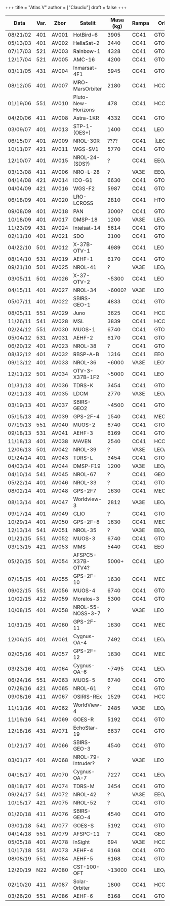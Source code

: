 +++
title = "Atlas V"
author = ["Claudiu"]
draft = false
+++

| Data     | Var. | Zbor  | Satelit            | Masa (kg) | Rampa | Orbita    |
|----------|------|-------|--------------------|-----------|-------|-----------|
| 08/21/02 | 401  | AV001 | HotBird-6          | 3905      | CC41  | GTO+      |
| 05/13/03 | 401  | AV002 | HellaSat-2         | 3440      | CC41  | GTO+      |
| 07/17/03 | 521  | AV003 | Rainbow-1          | 4328      | CC41  | GTO+      |
| 12/17/04 | 521  | AV005 | AMC-16             | 4200      | CC41  | GTO       |
| 03/11/05 | 431  | AV004 | Inmarsat-4F1       | 5945      | CC41  | GTO+      |
| 08/12/05 | 401  | AV007 | MRO-MarsOrbiter    | 2180      | CC41  | HCO       |
| 01/19/06 | 551  | AV010 | Pluto-New-Horizons | 478       | CC41  | HCO       |
| 04/20/06 | 411  | AV008 | Astra-1KR          | 4332      | CC41  | GTO+      |
| 03/09/07 | 401  | AV013 | STP-1-(OES+)       | 1400      | CC41  | LEO       |
| 06/15/07 | 401  | AV009 | NROL-30R           | ????      | CC41  | [LEO]     |
| 10/11/07 | 421  | AV011 | WGS-SV1            | 5770      | CC41  | GTO+      |
| 12/10/07 | 401  | AV015 | NROL-24-(SDS?)     | ?         | CC41  | EEO/M     |
| 03/13/08 | 411  | AV006 | NRO-L-28           | ?         | VA3E  | EEO/M     |
| 04/14/08 | 421  | AV014 | ICO-G1             | 6630      | CC41  | GTO       |
| 04/04/09 | 421  | AV016 | WGS-F2             | 5987      | CC41  | GTO+      |
| 06/18/09 | 401  | AV020 | LRO-LCROSS         | 2810      | CC41  | HTO       |
| 09/08/09 | 401  | AV018 | PAN                | 3000?     | CC41  | GTO+?     |
| 10/18/09 | 401  | AV017 | DMSP-18            | 1200      | VA3E  | LEO/S     |
| 11/23/09 | 431  | AV024 | Intelsat-14        | 5614      | CC41  | GTO+      |
| 02/11/10 | 401  | AV021 | SDO                | 3100      | CC41  | GTO       |
| 04/22/10 | 501  | AV012 | X-37B-OTV-1        | 4989      | CC41  | LEO       |
| 08/14/10 | 531  | AV019 | AEHF-1             | 6170      | CC41  | GTO+      |
| 09/21/10 | 501  | AV025 | NROL-41            | ?         | VA3E  | LEO/R     |
| 03/05/11 | 501  | AV026 | X-37-OTV-2         | ~5300     | CC41  | LEO       |
| 04/15/11 | 401  | AV027 | NROL-34            | ~6000?    | VA3E  | LEO       |
| 05/07/11 | 401  | AV022 | SBIRS-GEO-1        | 4833      | CC41  | GTO       |
| 08/05/11 | 551  | AV029 | Juno               | 3625      | CC41  | HCO       |
| 11/26/11 | 541  | AV028 | MSL                | 3839      | CC41  | HCO       |
| 02/24/12 | 551  | AV030 | MUOS-1             | 6740      | CC41  | GTO       |
| 05/04/12 | 531  | AV031 | AEHF-2             | 6170      | CC41  | GTO+      |
| 06/20/12 | 401  | AV023 | NROL-38            | ?         | CC41  | GTO?      |
| 08/32/12 | 401  | AV032 | RBSP-A-B           | 1316      | CC41  | EEO       |
| 09/13/12 | 401  | AV033 | NROL-36            | ~6000     | VA3E  | LEO?      |
| 12/11/12 | 501  | AV034 | OTV-3-X37B-1F2     | ~5000     | CC41  | LEO       |
| 01/31/13 | 401  | AV036 | TDRS-K             | 3454      | CC41  | GTO+      |
| 02/11/13 | 401  | AV035 | LDCM               | 2770      | VA3E  | LEO/S     |
| 03/19/13 | 401  | AV037 | SBIRS-GEO2         | ~4500     | CC41  | GTO       |
| 05/15/13 | 401  | AV039 | GPS-2F-4           | 1540      | CC41  | MEO       |
| 07/19/13 | 551  | AV040 | MUOS-2             | 6740      | CC41  | GTO       |
| 09/18/13 | 531  | AV041 | AEHF-3             | 6169      | CC41  | GTO       |
| 11/18/13 | 401  | AV038 | MAVEN              | 2540      | CC41  | HCO       |
| 12/06/13 | 501  | AV042 | NROL-39            | ?         | VA3E  | LEO/R     |
| 01/24/14 | 401  | AV043 | TDRS-L             | 3454      | CC41  | GTO+      |
| 04/03/14 | 401  | AV044 | DMSP-F19           | 1200      | VA3E  | LEO/S     |
| 04/10/14 | 541  | AV045 | NROL-67            | ?         | CC41  | GEO?      |
| 05/22/14 | 401  | AV046 | NROL-33            | ?         | CC41  | GTO?      |
| 08/02/14 | 401  | AV048 | GPS-2F7            | 1630      | CC41  | MEO       |
| 08/13/14 | 401  | AV047 | Worldview-3        | 2812      | VA3E  | LEO/S     |
| 09/17/14 | 401  | AV049 | CLIO               | ?         | CC41  | GTO+      |
| 10/29/14 | 401  | AV050 | GPS-2F-8           | 1630      | CC41  | MEO       |
| 12/13/14 | 541  | AV051 | NROL-35            | ?         | VA3E  | EEO/M     |
| 01/21/15 | 551  | AV052 | MUOS-3             | 6740      | CC41  | GTO       |
| 03/13/15 | 421  | AV053 | MMS                | 5440      | CC41  | EEO       |
| 05/20/15 | 501  | AV054 | AFSPC5-X37B-OTV4?  | 5000+     | CC41  | LEO       |
| 07/15/15 | 401  | AV055 | GPS-2F-10          | 1630      | CC41  | MEO       |
| 09/02/15 | 551  | AV056 | MUOS-4             | 6740      | CC41  | GTO+      |
| 10/02/15 | 412  | AV059 | Morelos-3          | 5300      | CC41  | GTO       |
| 10/08/15 | 401  | AV058 | NROL-55-NOSS-3-7   | ?         | VA3E  | LEO       |
| 10/31/15 | 401  | AV060 | GPS-2F-11          | 1630      | CC41  | MEO       |
| 12/06/15 | 401  | AV061 | Cygnus-OA-4        | 7492      | CC41  | LEO/ISS   |
| 02/05/16 | 401  | AV057 | GPS-2F-12          | 1630      | CC41  | MEO       |
| 03/23/16 | 401  | AV064 | Cygnus-OA-6        | ~7495     | CC41  | LEO/ISS   |
| 06/24/16 | 551  | AV063 | MUOS-5             | 6740      | CC41  | GTO+      |
| 07/28/16 | 421  | AV065 | NROL-61            | ?         | CC41  | GTO       |
| 09/08/16 | 411  | AV067 | OSIRIS-REx         | 1529      | CC41  | HCO       |
| 11/11/16 | 401  | AV062 | WorldView-4        | 2485      | VA3E  | LEO/S     |
| 11/19/16 | 541  | AV069 | GOES-R             | 5192      | CC41  | GTO+      |
| 12/18/16 | 431  | AV071 | EchoStar-19        | 6637      | CC41  | GTO+      |
| 01/21/17 | 401  | AV066 | SBIRS-GEO-3        | 4540      | CC41  | GTO       |
| 03/01/17 | 401  | AV068 | NROL-79-Intruder?  | ?         | VA3E  | LEO       |
| 04/18/17 | 401  | AV070 | Cygnus-OA-7        | 7227      | CC41  | LEO/ISS   |
| 08/18/17 | 401  | AV074 | TDRS-M             | 3454      | CC41  | GTO+      |
| 09/24/17 | 541  | AV072 | NROL-42            | ?         | VA3E  | EEO/M?    |
| 10/15/17 | 421  | AV075 | NROL-52            | ?         | CC41  | GTO       |
| 01/20/18 | 411  | AV076 | SBIRS-GEO-4        | 4540      | CC41  | GTO       |
| 03/01/18 | 541  | AV077 | GOES-S             | 5192      | CC41  | GTO+      |
| 04/14/18 | 551  | AV079 | AFSPC-11           | ?         | CC41  | GEO       |
| 05/05/18 | 401  | AV078 | InSight            | 694       | VA3E  | HCO       |
| 10/17/18 | 551  | AV073 | AEHF-4             | 6168      | CC41  | GTO+      |
| 08/08/19 | 551  | AV084 | AEHF-5             | 6168      | CC41  | GTO+      |
| 12/20/19 | N22  | AV080 | CST-100-OFT        | ~13000    | CC41  | LEO/[ISS] |
| 02/10/20 | 411  | AV087 | Solar-Orbiter      | 1800      | CC41  | HCO       |
| 03/26/20 | 551  | AV086 | AEHF-6             | 6168      | CC41  | GTO+      |